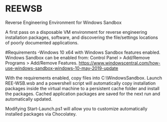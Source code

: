 # REEWSB

Reverse Engineering Environment for Windows Sandbox

A first pass on a disposable VM environment for reverse engineering installation packages, software, and discovering the file/settings locations of poorly documented applications.

#Requirements
-Windows 10 x64 with Windows Sandbox features enabled. Windows Sandbox can be enabled from: Control Panel > Add/Remove Programs > Add/Remove Features.
 https://www.windowscentral.com/how-use-windows-sandbox-windows-10-may-2019-update


With the requirements enabled, copy files into C:\WindowsSandbox. Launch REE-WSB.wsb and a powershell script will automatically copy installation packages inside the virtual machine to a persistent cache folder and install the packages. Cached application packages are saved for the next run and automatically updated.

Modifying Start-Launch.ps1 will allow you to customize automatically installed packages via Chocolatey.

